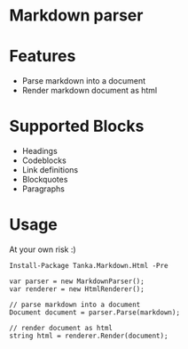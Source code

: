 # Markdown parser

# Features
* Parse markdown into a document
* Render markdown document as html

# Supported Blocks
* Headings
* Codeblocks
* Link definitions
* Blockquotes
* Paragraphs

# Usage

At your own risk :)

```
Install-Package Tanka.Markdown.Html -Pre
```

```
var parser = new MarkdownParser();
var renderer = new HtmlRenderer();

// parse markdown into a document 
Document document = parser.Parse(markdown);

// render document as html
string html = renderer.Render(document);
```
